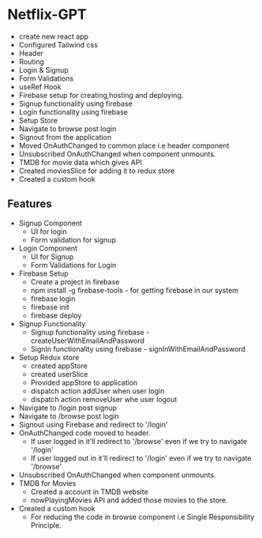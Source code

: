 # Netflix-GPT
- create new react app
- Configured Tailwind css
- Header
- Routing
- Login & Signup
- Form Validations
- useRef Hook
- Firebase setup for creating,hosting and deploying.
- Signup functionality using firebase
- Login functionality using firebase
- Setup Store 
- Navigate to browse post login
- Signout from the application
- Moved OnAuthChanged to common place i.e header component
- Unsubscribed OnAuthChanged when component unmounts.
- TMDB for movie data which gives API
- Created moviesSlice for adding it to redux store
- Created a custom hook 


## Features
- Signup Component
  - UI for login
  - Form validation for signup
- Login Component
  - UI for Signup
  - Form Validations for Login
- Firebase Setup
  - Create a project in firebase
  - npm install -g firebase-tools - for getting firebase in our system
  - firebase login
  - firebase init
  - firebase deploy
- Signup Functionality
  - Signup functionality using firebase - createUserWithEmailAndPassword
  - SignIn functionality using firebase - signInWithEmailAndPassword
- Setup Redux store
  - created appStore
  - created userSlice
  - Provided appStore to application
  - dispatch action addUser when user login
  - dispatch action removeUser whe user logout
- Navigate to /login post signup
- Navigate to /browse post login
- Signout using Firebase and redirect to '/login'
- OnAuthChanged code moved to header.
  - If user logged in it'll redirect to '/browse' even if we try to navigate '/login'
  - If user logged out in it'll redirect to '/login' even if we try to navigate '/browse'
- Unsubscribed OnAuthChanged when component unmounts.
- TMDB for Movies
  - Created a account in TMDB website
  - nowPlayingMovies API and added those movies to the store.
- Created a custom hook
  - For reducing the code in browse component i.e Single Responsibility Principle.